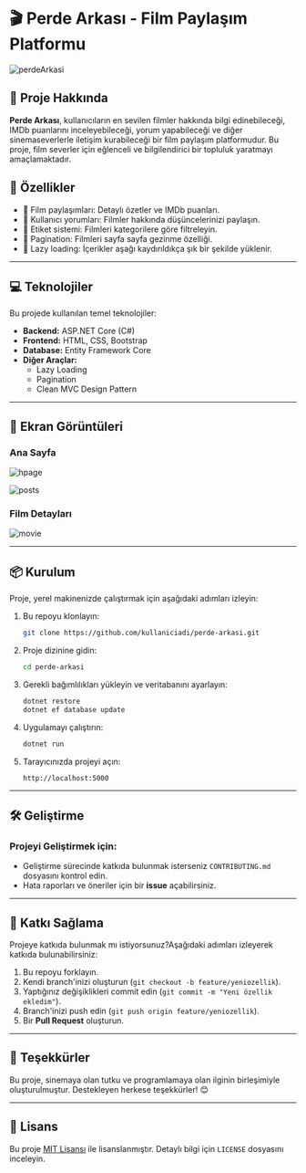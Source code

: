 # 🎬 Perde Arkası - Film Paylaşım Platformu

![perdeArkasi](https://github.com/user-attachments/assets/5600d9e0-71e8-49c5-9a77-63739310ab55)



## 📖 Proje Hakkında

**Perde Arkası**, kullanıcıların en sevilen filmler hakkında bilgi edinebileceği, IMDb puanlarını inceleyebileceği, yorum yapabileceği ve diğer sinemaseverlerle iletişim kurabileceği bir film paylaşım platformudur. Bu proje, film severler için eğlenceli ve bilgilendirici bir topluluk yaratmayı amaçlamaktadır. 

## 🚀 Özellikler

- 🎥 Film paylaşımları: Detaylı özetler ve IMDb puanları.
- 📜 Kullanıcı yorumları: Filmler hakkında düşüncelerinizi paylaşın.
- 🔖 Etiket sistemi: Filmleri kategorilere göre filtreleyin.
- 📄 Pagination: Filmleri sayfa sayfa gezinme özelliği.
- 🌟 Lazy loading: İçerikler aşağı kaydırıldıkça şık bir şekilde yüklenir.

---

## 💻 Teknolojiler

Bu projede kullanılan temel teknolojiler:

- **Backend:** ASP.NET Core (C#)
- **Frontend:** HTML, CSS, Bootstrap
- **Database:** Entity Framework Core
- **Diğer Araçlar:** 
  - Lazy Loading
  - Pagination
  - Clean MVC Design Pattern

---

## 📸 Ekran Görüntüleri

### Ana Sayfa
![hpage](https://github.com/user-attachments/assets/4d51f746-45fc-4afd-b911-39c14487a5c8)

![posts](https://github.com/user-attachments/assets/421341ce-b6aa-4c57-a826-6a48936f1b9a)

### Film Detayları

![movie](https://github.com/user-attachments/assets/64b54b84-7197-4e5f-b9f5-f9938f8b17e7)




---

## 📦 Kurulum

Proje, yerel makinenizde çalıştırmak için aşağıdaki adımları izleyin:

1. Bu repoyu klonlayın:
    ```bash
    git clone https://github.com/kullaniciadi/perde-arkasi.git
    ```

2. Proje dizinine gidin:
    ```bash
    cd perde-arkasi
    ```

3. Gerekli bağımlılıkları yükleyin ve veritabanını ayarlayın:
    ```bash
    dotnet restore
    dotnet ef database update
    ```

4. Uygulamayı çalıştırın:
    ```bash
    dotnet run
    ```

5. Tarayıcınızda projeyi açın:
    ```
    http://localhost:5000
    ```

---

## 🛠️ Geliştirme

### Projeyi Geliştirmek için:

- Geliştirme sürecinde katkıda bulunmak isterseniz `CONTRIBUTING.md` dosyasını kontrol edin.
- Hata raporları ve öneriler için bir **issue** açabilirsiniz.

---

## 🤝 Katkı Sağlama

Projeye katkıda bulunmak mı istiyorsunuz?Aşağıdaki adımları izleyerek katkıda bulunabilirsiniz:

1. Bu repoyu forklayın.
2. Kendi branch'inizi oluşturun (`git checkout -b feature/yeniozellik`).
3. Yaptığınız değişiklikleri commit edin (`git commit -m "Yeni özellik ekledim"`).
4. Branch'inizi push edin (`git push origin feature/yeniozellik`).
5. Bir **Pull Request** oluşturun.

---

## 🌟 Teşekkürler

Bu proje, sinemaya olan tutku ve programlamaya olan ilginin birleşimiyle oluşturulmuştur. Destekleyen herkese teşekkürler! 😊

---

## 📄 Lisans

Bu proje [MIT Lisansı](LICENSE) ile lisanslanmıştır. Detaylı bilgi için `LICENSE` dosyasını inceleyin.
